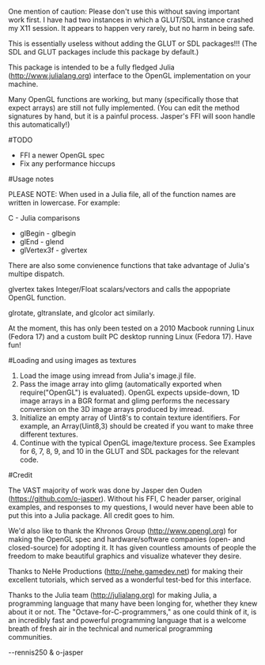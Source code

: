 One mention of caution: Please don't use this without saving important work
first.  I have had two instances in which a GLUT/SDL instance crashed my X11
session.  It appears to happen very rarely, but no harm in being safe.

This is essentially useless without adding the GLUT or SDL packages!!! (The SDL
and GLUT packages include this package by default.)

This package is intended to be a fully fledged Julia (http://www.julialang.org)
interface to the OpenGL implementation on your machine.

Many OpenGL functions are working, but many (specifically those that expect
arrays) are still not fully implemented.  (You can edit the method signatures by
hand, but it is a painful process.  Jasper's FFI will soon handle this
automatically!)

#TODO

+ FFI a newer OpenGL spec
+ Fix any performance hiccups

#Usage notes

PLEASE NOTE: When used in a Julia file, all of the function names are written
in lowercase. For example:

C - Julia comparisons

+ glBegin	-														glbegin
+ glEnd	-															glend
+ glVertex3f - 												glvertex

There are also some convienence functions that take advantage of Julia's
multipe dispatch.

glvertex takes Integer/Float scalars/vectors and calls the appopriate OpenGL
function.

glrotate, gltranslate, and glcolor act similarly.

At the moment, this has only been tested on a 2010 Macbook running Linux
(Fedora 17) and a custom built PC desktop running Linux (Fedora 17). Have fun!

#Loading and using images as textures

1. Load the image using imread from Julia's image.jl file. 
2. Pass the image array into glimg (automatically exported when
	 require("OpenGL") is evaluated). OpenGL expects upside-down, 1D image arrays
	 in a BGR format and glimg performs the necessary conversion on the 3D image
	 arrays produced by imread.
3. Initialize an empty array of Uint8's to contain texture identifiers.  For
	 example, an Array(Uint8,3) should be created if you want to make three
	 different textures.
4. Continue with the typical OpenGL image/texture process.  See Examples for 6,
	 7, 8, 9, and 10 in the GLUT and SDL packages for the relevant code.

#Credit

The VAST majority of work was done by Jasper den Ouden
(https://github.com/o-jasper).  Without his FFI, C header parser, original
examples, and responses to my questions, I would never have been able to put
this into a Julia package.  All credit goes to him.

We'd also like to thank the Khronos Group (http://www.opengl.org) for making the
OpenGL spec and hardware/software companies (open- and closed-source) for
adopting it. It has given countless amounts of people the freedom to make
beautiful graphics and visualize whatever they desire.

Thanks to NeHe Productions (http://nehe.gamedev.net) for making their excellent
tutorials, which served as a wonderful test-bed for this interface. 

Thanks to the Julia team (http://julialang.org) for making Julia, a programming
language that many have been longing for, whether they knew about it or not.
The "Octave-for-C-programmers," as one could think of it, is an incredibly fast
and powerful programming language that is a welcome breath of fresh air in the
technical and numerical programming communities.

--rennis250 & o-jasper
